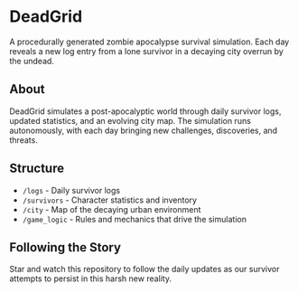 # DeadGrid

A procedurally generated zombie apocalypse survival simulation. Each day reveals a new log entry from a lone survivor in a decaying city overrun by the undead.

## About

DeadGrid simulates a post-apocalyptic world through daily survivor logs, updated statistics, and an evolving city map. The simulation runs autonomously, with each day bringing new challenges, discoveries, and threats.

## Structure

- `/logs` - Daily survivor logs
- `/survivors` - Character statistics and inventory
- `/city` - Map of the decaying urban environment
- `/game_logic` - Rules and mechanics that drive the simulation

## Following the Story

Star and watch this repository to follow the daily updates as our survivor attempts to persist in this harsh new reality.
